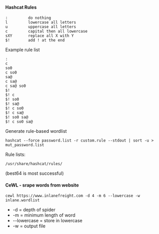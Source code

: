 
#### Hashcat Rules

	:         do nothing
	l         lowercase all letters
	u         uppercase all letters
	c         capital then all lowercase
	sXY       replace all X with Y
	$!        add ! at the end

Example rule list
```shell-session
:
c
so0
c so0
sa@
c sa@
c sa@ so0
$!
$! c
$! so0
$! sa@
$! c so0
$! c sa@
$! so0 sa@
$! c so0 sa@
```

Generate rule-based wordlist
```shell-session
hashcat --force password.list -r custom.rule --stdout | sort -u > mut_password.list
```

Rule lists:
```shell-session
/usr/share/hashcat/rules/
```
(best64 is most successful)


#### CeWL - srape words from website
```shell-session
cewl https://www.inlanefreight.com -d 4 -m 6 --lowercase -w inlane.wordlist
```
- -d = depth of spider
- -m = minimum length of word
- --lowercase = store in lowercase
- -w = output file

